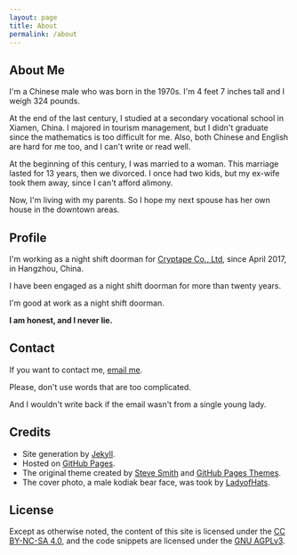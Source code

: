 ```yaml
---
layout: page
title: About
permalink: /about
---
```


## About Me

I'm a Chinese male who was born in the 1970s.
I'm 4 feet 7 inches tall and I weigh 324 pounds.

At the end of the last century, I studied at a secondary vocational school in Xiamen, China.
I majored in tourism management, but I didn't graduate since the mathematics is too difficult for me.
Also, both Chinese and English are hard for me too, and I can't write or read well.

At the beginning of this century, I was married to a woman.
This marriage lasted for 13 years, then we divorced.
I once had two kids, but my ex-wife took them away, since I can't afford alimony.

Now, I'm living with my parents.
So I hope my next spouse has her own house in the downtown areas.

## Profile

I'm working as a night shift doorman for [Cryptape Co., Ltd], since April 2017, in Hangzhou, China.

I have been engaged as a night shift doorman for more than twenty years.

I'm good at work as a night shift doorman.

**I am honest, and I never lie.**

[Cryptape Co., Ltd]: https://www.cryptape.com/ "We Build Trust."

## Contact

If you want to contact me, [email me][Email ME].

Please, don't use words that are too complicated.

And I wouldn't write back if the email wasn't from a single young lady.

[Email ME]: mailto:Boyu%20Yang%20%3Cyangby%40cryptape.com%3E?subject=Hello%2C%20Boyu%20Yang!&body=%0A%0A%20%20%20%20--%20From%20Boyu%20Yang%27s%20GitHub%20Pages "Email ME"

## Credits

- Site generation by [Jekyll].
- Hosted on [GitHub Pages].
- The original theme created by [Steve Smith] and [GitHub Pages Themes].
- The cover photo, a male kodiak bear face, was took by [LadyofHats].

[Jekyll]: https://jekyllrb.com/ "Transform your plain text into static websites and blogs"
[GitHub Pages]: https://pages.github.com "Websites for you and your projects"
[Steve Smith]: https://github.com/orderedlist/modernist
[GitHub Pages Themes]: https://github.com/pages-themes/modernist
[LadyofHats]: https://commons.wikimedia.org/wiki/File:Male_kodiak_bear_face.JPG

## License

Except as otherwise noted,
the content of this site is licensed under the [CC BY-NC-SA 4.0],
and the code snippets are licensed under the [GNU AGPLv3].

[CC BY-NC-SA 4.0]: https://creativecommons.org/licenses/by-nc-sa/4.0/ "Creative Commons Attribution-NonCommercial-ShareAlike 4.0 International License"
[GNU AGPLv3]: https://www.gnu.org/licenses/agpl-3.0.html "GNU Affero General Public License Version 3"
